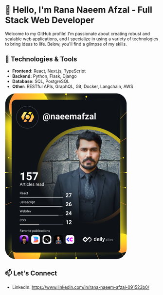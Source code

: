 # 👋 Hello, I'm Rana Naeem Afzal - Full Stack Web Developer

Welcome to my GitHub profile! I'm passionate about creating robust and scalable web applications, and I specialize in using a variety of technologies to bring ideas to life. Below, you'll find a glimpse of my skills.

## 🔧 Technologies & Tools

- **Frontend:** React, Next.js, TypeScript
- **Backend:** Python, Flask, Django
- **Database:** SQL, PostgreSQL
- **Other:** RESTful APIs, GraphQL, Git, Docker, Langchain, AWS

<a href="https://app.daily.dev/DailyDevTips"><img src="https://github.com/r-naeem-afzal/r-naeem-afzal/blob/main/devcard.svg" width="400" alt="Chris Bongers's Dev Card"/></a>

<a href="https://api.githubtrends.io/user/svg/r-naeem-afzal/langs?time_range=one_year&include_private=True&group=private&loc_metric=changed&theme=classic"/></a>

## 📫 Let's Connect

- LinkedIn: https://www.linkedin.com/in/rana-naeem-afzal-091523b0/



